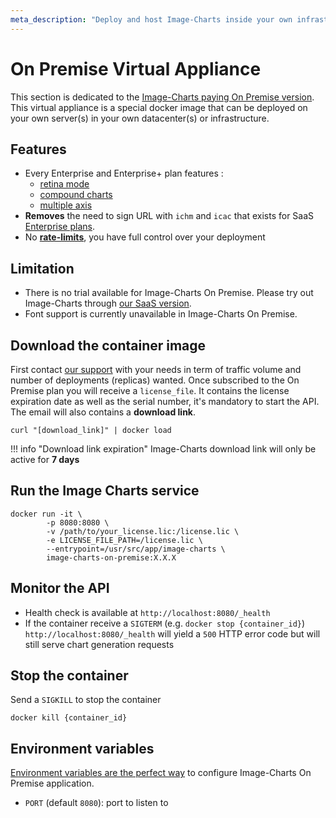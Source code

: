 ```yaml
---
meta_description: "Deploy and host Image-Charts inside your own infrastructure with our On-Premise docker container."
---
```

# On Premise Virtual Appliance

This section is dedicated to the [Image-Charts paying On Premise version](https://www.image-charts.com/pricing). This virtual appliance is a special docker image that can be deployed on your own server(s) in your own datacenter(s) or infrastructure.

## Features

- Every Enterprise and Enterprise+ plan features :
    - [retina mode](/reference/retina/)
    - [compound charts](/reference/compound-charts/)
    - [multiple axis](/reference/chart-axis/#visible-axes)
- **Removes** the need to sign URL with `ichm` and `icac` that exists for SaaS [Enterprise plans](/enterprise).
- No **[rate-limits](https://documentation.image-charts.com/limits-and-quotas/)**, you have full control over your deployment

## Limitation

- There is no trial available for Image-Charts On Premise. Please try out Image-Charts through [our SaaS version](/).
- Font support is currently unavailable in Image-Charts On Premise.

## Download the container image

First contact [our support](mailto:support@image-charts.com) with your needs in term of traffic volume and number of deployments (replicas) wanted. Once subscribed to the On Premise plan you will receive a `license_file`. It contains the license expiration date as well as the serial number, it's mandatory to start the API. The email will also contains a **download link**.

```
curl "[download_link]" | docker load
```

!!! info "Download link expiration"
    Image-Charts download link will only be active for **7 days**

## Run the Image Charts service

```
docker run -it \
        -p 8080:8080 \
        -v /path/to/your_license.lic:/license.lic \
        -e LICENSE_FILE_PATH=/license.lic \
        --entrypoint=/usr/src/app/image-charts \
        image-charts-on-premise:X.X.X
```

## Monitor the API

- Health check is available at `http://localhost:8080/_health`
- If the container receive a `SIGTERM` (e.g. `docker stop {container_id}`) `http://localhost:8080/_health` will yield a `500` HTTP error code but will still serve chart generation requests

## Stop the container

Send a `SIGKILL` to stop the container

```
docker kill {container_id}
```

## Environment variables

[Environment variables are the perfect way](https://12factor.net/config) to configure Image-Charts On Premise application.

- `PORT` (default `8080`): port to listen to
